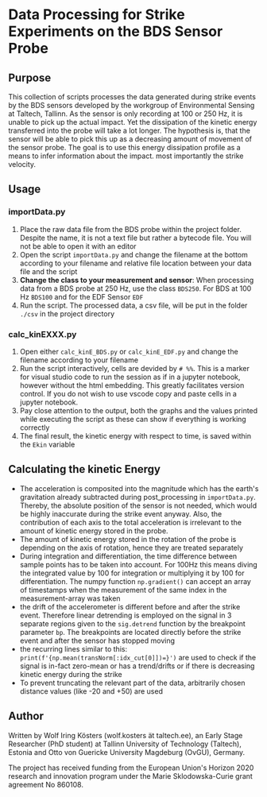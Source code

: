 # Data Processing for Strike Experiments on the BDS Sensor Probe

## Purpose

This collection of scripts processes the data generated during strike events by the BDS sensors developed by the workgroup of Environmental Sensing at Taltech, Tallinn. As the sensor is only recording at 100 or 250 Hz, it is unable to pick up the actual impact. Yet the dissipation of the kinetic energy transferred into the probe will take a lot longer. The hypothesis is, that the sensor will be able to pick this up as a decreasing amount of movement of the sensor probe. The goal is to use this energy dissipation profile as a means to infer information about the impact. most importantly the strike velocity.

## Usage

### importData.py

1. Place the raw data file from the BDS probe within the project folder. Despite the name, it is not a text file but rather a bytecode file. You will not be able to open it with an editor
2. Open the script `importData.py` and change the filename at the bottom according to your filename and relative file location between your data file and the script
3. **Change the class to your measurement and sensor**: When processing data from a BDS probe at 250 Hz, use the class `BDS250`. For BDS at 100 Hz `BDS100` and for the EDF Sensor `EDF`
4. Run the script. The processed data, a csv file, will be put in the folder `./csv` in the project directory

### calc_kinEXXX.py

1. Open either `calc_kinE_BDS.py` or `calc_kinE_EDF.py` and change the filename according to your filename
2. Run the script interactively, cells are devided by `# %%`. This is a marker for visual studio code to run the session as if in a jupyter notebook, however without the html embedding. This greatly facilitates version control. If you do not wish to use vscode copy and paste cells in a jupyter notebook.
3. Pay close attention to the output, both the graphs and the values printed while executing the script as these can show if everything is working correctly
4. The final result, the kinetic energy with respect to time, is saved within the `Ekin` variable

## Calculating the kinetic Energy

- The acceleration is composited into the magnitude which has the earth's gravitation already subtracted during post_processing in `importData.py`. Thereby, the absolute position of the sensor is not needed, which would be highly inaccurate during the strike event anyway. Also, the contribution of each axis to the total acceleration is irrelevant to the amount of kinetic energy stored in the probe.
- The amount of kinetic energy stored in the rotation of the probe is depending on the axis of rotation, hence they are treated separately
- During integration and differentiation, the time difference between sample points has to be taken into account. For 100Hz this means diving the integrated value by 100 for integration or multiplying it by 100 for differentiation. The numpy function `np.gradient()` can accept an array of timestamps when the measurement of the same index in the measurement-array was taken
- the drift of the accelerometer is different before and after the strike event. Therefore linear detrending is employed on the signal in 3 separate regions given to the `sig.detrend` function by the breakpoint parameter `bp`. The breakpoints are located directly before the strike event and after the sensor has stopped moving
- the recurring lines similar to this: `print(f'{np.mean(transNorm[:idx_cut[0]])=}')` are used to check if the signal is in-fact zero-mean or has a trend/drifts or if there is decreasing kinetic energy during the strike
- To prevent truncating the relevant part of the data, arbitrarily chosen distance values (like -20 and +50) are used

## Author
Written by Wolf Iring Kösters (wolf.kosters ät taltech.ee), an Early Stage Researcher (PhD student) at Tallinn University of Technology (Taltech), Estonia and Otto von Guericke University Magdeburg (OvGU), Germany.

The project has received funding from the European Union's Horizon 2020 research and innovation program under the Marie Sklodowska-Curie grant agreement No 860108.
